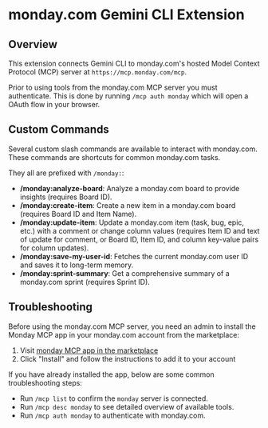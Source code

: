 # monday.com Gemini CLI Extension

## Overview

This extension connects Gemini CLI to monday.com's hosted Model Context Protocol (MCP) server at `https://mcp.monday.com/mcp`.

Prior to using tools from the monday.com MCP server you must authenticate. This is done by running `/mcp auth monday` which will open a OAuth flow in your browser.

## Custom Commands 

Several custom slash commands are available to interact with monday.com. These commands are shortcuts for common monday.com tasks. 

They all are prefixed with `/monday:`:

- **/monday:analyze-board**: Analyze a monday.com board to provide insights (requires Board ID).
- **/monday:create-item**: Create a new item in a monday.com board (requires Board ID and Item Name).
- **/monday:update-item**: Update a monday.com item (task, bug, epic, etc.) with a comment or change column values (requires Item ID and text of update for comment, or Board ID, Item ID, and column key-value pairs for column updates).
- **/monday:save-my-user-id**: Fetches the current monday.com user ID and saves it to long-term memory.
- **/monday:sprint-summary**: Get a comprehensive summary of a monday.com sprint (requires Sprint ID).

## Troubleshooting

Before using the monday.com MCP server, you need an admin to install the Monday MCP app in your monday.com account
from the marketplace:

1. Visit [monday MCP app in the marketplace](https://monday.com/marketplace/listing/10000806/monday-mcp)
2. Click "Install" and follow the instructions to add it to your account

If you have already installed the app, below are some common troubleshooting
steps:

- Run `/mcp list` to confirm the `monday` server is connected.
- Run `/mcp desc monday` to see detailed overview of available tools.
- Run `/mcp auth monday` to authenticate with monday.com.

